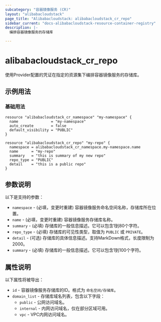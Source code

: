 ```yaml
---
subcategory: "容器镜像服务 (CR)"
layout: "alibabacloudstack"
page_title: "Alibabacloudstack: alibabacloudstack_cr_repo"
sidebar_current: "docs-alibabacloudstack-resource-container-registry"
description: |-
  编排容器镜像服务的存储库

---
```


# alibabacloudstack_cr_repo

使用Provider配置的凭证在指定的资源集下编排容器镜像服务的存储库。


## 示例用法

### 基础用法

```
resource "alibabacloudstack_cr_namespace" "my-namespace" {
  name               = "my-namespace"
  auto_create        = false
  default_visibility = "PUBLIC"
}

resource "alibabacloudstack_cr_repo" "my-repo" {
  namespace = alibabacloudstack_cr_namespace.my-namespace.name
  name      = "my-repo"
  summary   = "this is summary of my new repo"
  repo_type = "PUBLIC"
  detail    = "this is a public repo"
}
```

## 参数说明

以下是支持的参数：

* `namespace` - (必填，变更时重建) 容器镜像服务命名空间名称，存储库所在位置。
* `name` - (必填，变更时重建) 容器镜像服务存储库名称。
* `summary` - (必填) 存储库的一般信息描述。它可以包含1到80个字符。
* `repo_type` - (必填) 存储库的可见性类型，取值为 `PUBLIC` 或 `PRIVATE`。
* `detail` - (可选) 存储库的具体信息描述。支持MarkDown格式，长度限制为2000。
* `summary` - (必填) 存储库的一般信息描述。它可以包含1到100个字符。

## 属性说明

以下属性将被导出：

* `id` - 容器镜像服务存储库的ID。格式为 `命名空间/存储库`。
* `domain_list` - 存储库域名列表，包含以下字段：
  * `public` - 公网访问域名。
  * `internal` - 内网访问域名，仅在部分区域可用。
  * `vpc` - VPC内网访问域名。